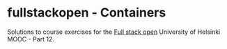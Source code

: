 # fullstackopen - Containers

Solutions to course exercises for the [Full stack open](https://fullstackopen.com/en/part12) University of Helsinki MOOC - Part 12.
